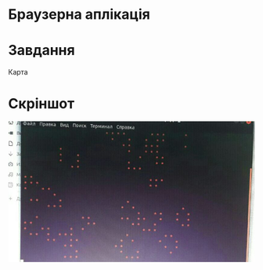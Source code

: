 # Браузерна аплікація
# Завдання
Карта
# Скріншот
![Image alt](https://github.com/VG1349/KPP1-lab/raw/master/index.jpeg)<br>
